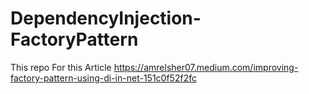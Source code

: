 # DependencyInjection-FactoryPattern
This repo For this Article https://amrelsher07.medium.com/improving-factory-pattern-using-di-in-net-151c0f52f2fc
